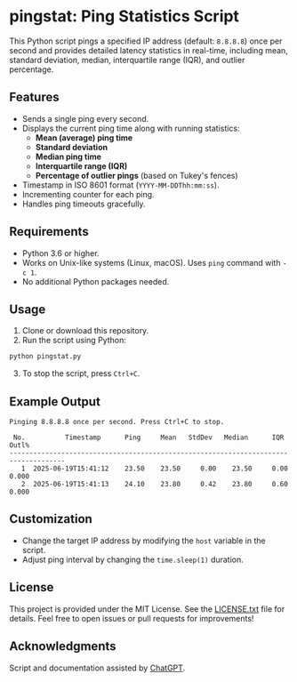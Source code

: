 # pingstat: Ping Statistics Script 

This Python script pings a specified IP address (default: `8.8.8.8`) once per second and provides detailed latency statistics in real-time, including mean, standard deviation, median, interquartile range (IQR), and outlier percentage.

## Features

- Sends a single ping every second.
- Displays the current ping time along with running statistics:
  - **Mean (average) ping time**
  - **Standard deviation**
  - **Median ping time**
  - **Interquartile range (IQR)**
  - **Percentage of outlier pings** (based on Tukey's fences)
- Timestamp in ISO 8601 format (`YYYY-MM-DDThh:mm:ss`).
- Incrementing counter for each ping.
- Handles ping timeouts gracefully.

## Requirements

- Python 3.6 or higher.
- Works on Unix-like systems (Linux, macOS). Uses `ping` command with `-c 1`.
- No additional Python packages needed.

## Usage

1. Clone or download this repository.
2. Run the script using Python:

```bash
python pingstat.py
```

3. To stop the script, press `Ctrl+C`.

## Example Output

```
Pinging 8.8.8.8 once per second. Press Ctrl+C to stop.

 No.          Timestamp      Ping     Mean   StdDev   Median      IQR   Outl%
------------------------------------------------------------------------------------
   1  2025-06-19T15:41:12    23.50    23.50     0.00    23.50     0.00    0.000
   2  2025-06-19T15:41:13    24.10    23.80     0.42    23.80     0.60    0.000
```

## Customization

* Change the target IP address by modifying the `host` variable in the script.
* Adjust ping interval by changing the `time.sleep(1)` duration.

## License

This project is provided under the MIT License. See the [LICENSE.txt](LICENSE.txt) file for details.
Feel free to open issues or pull requests for improvements!

## Acknowledgments

Script and documentation assisted by [ChatGPT](https://openai.com/chatgpt).
